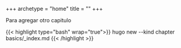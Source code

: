 +++
archetype = "home"
title = ""
+++

Para agregar otro capitulo 

{{< highlight  type="bash" wrap="true">}}
hugo new --kind chapter basics/_index.md
{{< /highlight >}}
